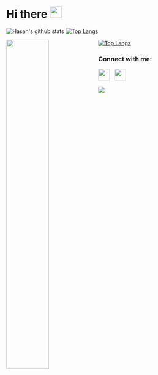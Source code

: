 <h1 align="left">Hi there <a target="_blank"><img src="https://media.giphy.com/media/hvRJCLFzcasrR4ia7z/giphy.gif" width="30px" style="max-width:100%;"></a></h1>

![Hasan's github stats](https://github-readme-stats.vercel.app/api?username=tygrysco&show_icons=true&theme=react&hide_border=true&show_icons=true&count_private=true&line_height=20)
[![Top Langs](https://github-readme-stats.vercel.app/api/top-langs/?username=tygrysco&layout=compact&hide_border=true&show_icons=true&theme=react)](https://github.com/tygrysco/github-readme-stats&hide_border=true&show_icons=true&langs_count=3)

<a href="https://github.com/anuraghazra/github-readme-stats">
  <img align="left" width="47%" src="https://github-readme-stats.vercel.app/api?username=tygrysco&show_icons=true&theme=react&hide_border=true&show_icons=true&count_private=true&line_height=22" />
</a>

[![Top Langs](https://github-readme-stats.vercel.app/api/top-langs/?username=tygrysco&layout=compact&hide_border=true&show_icons=true&theme=react)](https://github.com/tygrysco/github-readme-stats&hide_border=true&show_icons=true&langs_count=3)

<h3 align="left">Connect with me:</h3>
<p align='left'>
<a href="https://twitter.com/immortalasgod"><img height="30" src="https://github.com/stephenajulu/WaylonWalker/blob/main/icon/twitter.png?raw=true"></a>&nbsp;&nbsp;
<a href="https://steamcommunity.com/id/gwynbleiddww"><img height="30" src="image/Steam_Logo.png"></a>&nbsp;&nbsp; 
</p>

![](https://komarev.com/ghpvc/?username=tygrysco&style=flat-square&color=blueviolet)
